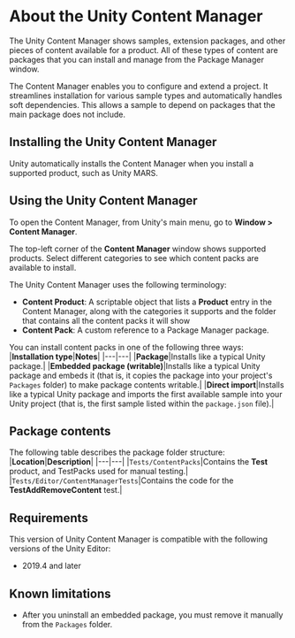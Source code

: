 # About the Unity Content Manager

The Unity Content Manager shows samples, extension packages, and other pieces of content available for a product. All of these types of content are packages that you can install and manage from the Package Manager window.

The Content Manager enables you to configure and extend a project. It streamlines installation for various sample types and automatically handles soft dependencies. This allows a sample to depend on packages that the main package does not include.

## Installing the Unity Content Manager

Unity automatically installs the Content Manager when you install a supported product, such as Unity MARS.

## Using the Unity Content Manager

To open the Content Manager, from Unity's main menu, go to **Window &gt; Content Manager**.

The top-left corner of the **Content Manager** window shows supported products. Select different categories to see which content packs are available to install. 

The Unity Content Manager uses the following terminology:

*   **Content Product**: A scriptable object that lists a **Product** entry in the Content Manager, along with the categories it supports and the folder that contains all the content packs it will show
*   **Content Pack**: A custom reference to a Package Manager package.

You can install content packs in one of the following three ways:<a name="installation-type"/>
|**Installation type**|**Notes**|
|---|---|
|**Package**|Installs like a typical Unity package.|
|**Embedded package (writable)**|Installs like a typical Unity package and embeds it (that is, it copies the package into your project's `Packages` folder) to make package contents writable.|
|**Direct import**|Installs like a typical Unity package and imports the first available sample into your Unity project (that is, the first sample listed within the `package.json` file).|
## Package contents
The following table describes the package folder structure:
|**Location**|**Description**|
|---|---|
|`Tests/ContentPacks`|Contains the **Test** product, and TestPacks used for manual testing.|
|`Tests/Editor/ContentManagerTests`|Contains the code for the **TestAddRemoveContent** test.|
## Requirements
This version of Unity Content Manager is compatible with the following versions of the Unity Editor:
*   2019.4 and later
## Known limitations
*   After you uninstall an embedded package, you must remove it manually from the `Packages` folder.
